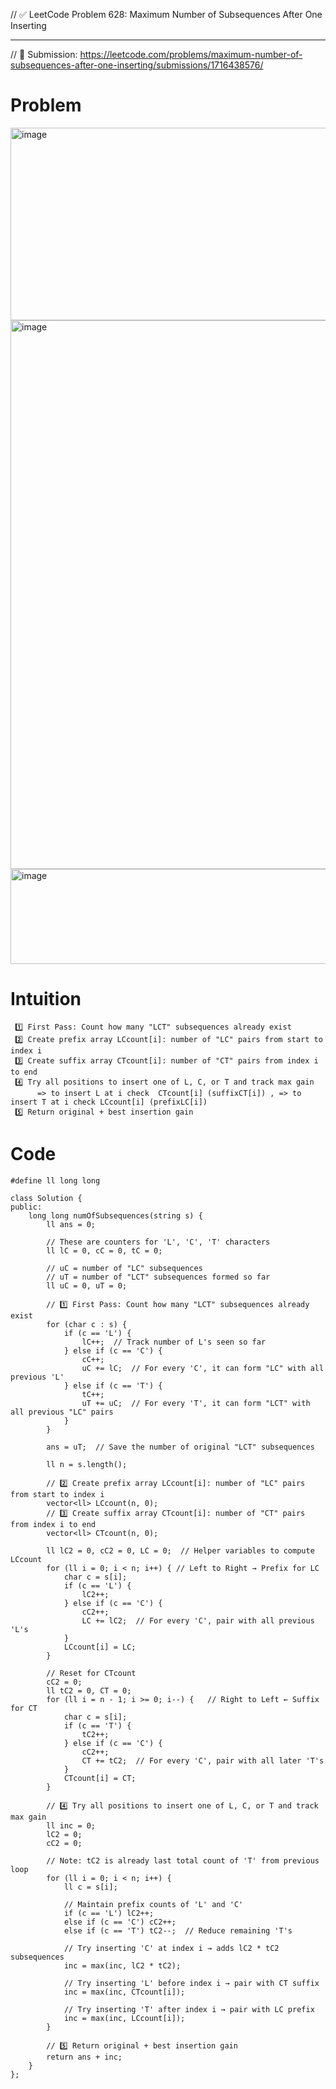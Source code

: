 // ✅ LeetCode Problem 628: Maximum Number of Subsequences After One Inserting

---
// 🔗 Submission: https://leetcode.com/problems/maximum-number-of-subsequences-after-one-inserting/submissions/1716438576/


# Problem
<img width="1237" height="308" alt="image" src="https://github.com/user-attachments/assets/209a0c73-52bd-4aed-b37b-ab37ededd780" />
<img width="1241" height="878" alt="image" src="https://github.com/user-attachments/assets/2025e180-23b5-4061-94c0-4c9042ffb0f8" />
<img width="873" height="152" alt="image" src="https://github.com/user-attachments/assets/762eaa21-e060-407a-93e8-c7465a8d2437" />

# Intuition
```
 1️⃣ First Pass: Count how many "LCT" subsequences already exist
 2️⃣ Create prefix array LCcount[i]: number of "LC" pairs from start to index i
 3️⃣ Create suffix array CTcount[i]: number of "CT" pairs from index i to end
 4️⃣ Try all positions to insert one of L, C, or T and track max gain
      => to insert L at i check  CTcount[i] (suffixCT[i]) , => to insert T at i check LCcount[i] (prefixLC[i])
 5️⃣ Return original + best insertion gain
```

# Code
```
#define ll long long

class Solution {
public:
    long long numOfSubsequences(string s) {
        ll ans = 0;

        // These are counters for 'L', 'C', 'T' characters
        ll lC = 0, cC = 0, tC = 0;

        // uC = number of "LC" subsequences
        // uT = number of "LCT" subsequences formed so far
        ll uC = 0, uT = 0;

        // 1️⃣ First Pass: Count how many "LCT" subsequences already exist
        for (char c : s) {
            if (c == 'L') {
                lC++;  // Track number of L's seen so far
            } else if (c == 'C') {
                cC++;
                uC += lC;  // For every 'C', it can form "LC" with all previous 'L'
            } else if (c == 'T') {
                tC++;
                uT += uC;  // For every 'T', it can form "LCT" with all previous "LC" pairs
            }
        }

        ans = uT;  // Save the number of original "LCT" subsequences

        ll n = s.length();

        // 2️⃣ Create prefix array LCcount[i]: number of "LC" pairs from start to index i
        vector<ll> LCcount(n, 0);
        // 3️⃣ Create suffix array CTcount[i]: number of "CT" pairs from index i to end
        vector<ll> CTcount(n, 0);

        ll lC2 = 0, cC2 = 0, LC = 0;  // Helper variables to compute LCcount
        for (ll i = 0; i < n; i++) { // Left to Right → Prefix for LC
            char c = s[i];
            if (c == 'L') {
                lC2++;
            } else if (c == 'C') {
                cC2++;
                LC += lC2;  // For every 'C', pair with all previous 'L's
            }
            LCcount[i] = LC;
        }

        // Reset for CTcount
        cC2 = 0;
        ll tC2 = 0, CT = 0;
        for (ll i = n - 1; i >= 0; i--) {   // Right to Left ← Suffix for CT
            char c = s[i];
            if (c == 'T') {
                tC2++;
            } else if (c == 'C') {
                cC2++;
                CT += tC2;  // For every 'C', pair with all later 'T's
            }
            CTcount[i] = CT;
        }

        // 4️⃣ Try all positions to insert one of L, C, or T and track max gain
        ll inc = 0;
        lC2 = 0;
        cC2 = 0;

        // Note: tC2 is already last total count of 'T' from previous loop
        for (ll i = 0; i < n; i++) {
            ll c = s[i];

            // Maintain prefix counts of 'L' and 'C'
            if (c == 'L') lC2++;
            else if (c == 'C') cC2++;
            else if (c == 'T') tC2--;  // Reduce remaining 'T's

            // Try inserting 'C' at index i → adds lC2 * tC2 subsequences
            inc = max(inc, lC2 * tC2);

            // Try inserting 'L' before index i → pair with CT suffix
            inc = max(inc, CTcount[i]);

            // Try inserting 'T' after index i → pair with LC prefix
            inc = max(inc, LCcount[i]);
        }

        // 5️⃣ Return original + best insertion gain
        return ans + inc;
    }
};

```

